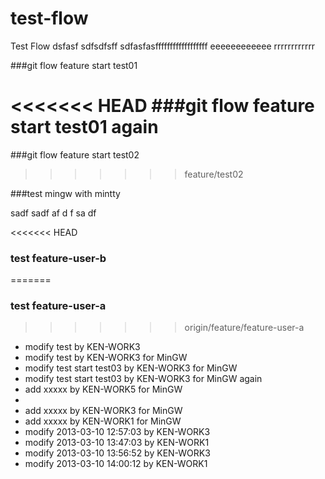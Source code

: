 test-flow
=========

Test Flow
dsfasf
sdfsdfsff 
sdfasfasffffffffffffffffff eeeeeeeeeeee rrrrrrrrrrrr 

###git flow feature start test01

<<<<<<< HEAD
###git flow feature start test01 again
=======
###git flow feature start test02
>>>>>>> feature/test02


###test mingw with mintty

sadf
sadf
af
d
f
sa
df

<<<<<<< HEAD
### test feature-user-b
=======
### test feature-user-a
>>>>>>> origin/feature/feature-user-a

* modify test by KEN-WORK3
* modify test by KEN-WORK3 for MinGW
* modify test start test03 by KEN-WORK3 for MinGW
* modify test start test03 by KEN-WORK3 for MinGW again
* add xxxxx by KEN-WORK5 for MinGW
* 
* add xxxxx by KEN-WORK3 for MinGW
* add xxxxx by KEN-WORK1 for MinGW
* modify 2013-03-10 12:57:03 by KEN-WORK3
* modify 2013-03-10 13:47:03 by KEN-WORK1
* modify 2013-03-10 13:56:52 by KEN-WORK3
* modify 2013-03-10 14:00:12 by KEN-WORK1